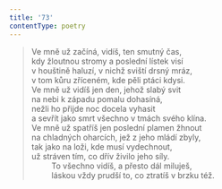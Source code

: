 ```yaml
---
title: '73'
contentType: poetry
---
```


<section>

> Ve mně už začíná, vidíš, ten smutný čas,  
> kdy žloutnou stromy a poslední lístek visí  
> v houštině haluzí, v nichž sviští drsný mráz,  
> v tom kůru zříceném, kde pěli ptáci kdysi.  
> Ve mně už vidíš jen den, jehož slabý svit  
> na nebi k západu pomalu dohasíná,  
> nežli ho přijde noc docela vyhasit  
> a sevřít jako smrt všechno v tmách svého klína.  
> Ve mně už spatříš jen poslední plamen žhnout  
> na chladných oharcích, jež z jeho mládí zbyly,  
> tak jako na loži, kde musí vydechnout,  
> už stráven tím, co dřív živilo jeho síly.  
>          To všechno vidíš, a přesto dál miluješ,  
>          láskou vždy prudší to, co ztratíš v brzku též.

</section>
